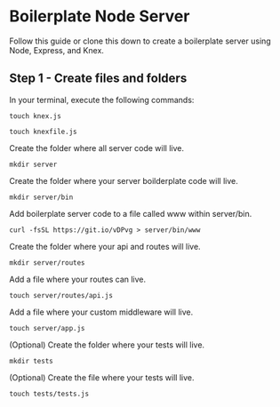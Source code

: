 # Boilerplate Node Server

Follow this guide or clone this down to create a boilerplate server using Node, Express, and Knex.

## Step 1 - Create files and folders

In your terminal, execute the following commands:

```
touch knex.js
```

```
touch knexfile.js
```

Create the folder where all server code will live.
```
mkdir server
```
Create the folder where your server boilderplate code will live.
```
mkdir server/bin
```

Add boilerplate server code to a file called www within server/bin.
```
curl -fsSL https://git.io/vDPvg > server/bin/www
```

Create the folder where your api and routes will live.
```
mkdir server/routes
```

Add a file where your routes can live.
```
touch server/routes/api.js
```

Add a file where your custom middleware will live.
```
touch server/app.js
```

(Optional) Create the folder where your tests will live.
```
mkdir tests
```

(Optional) Create the file where your tests will live.
```
touch tests/tests.js
```



